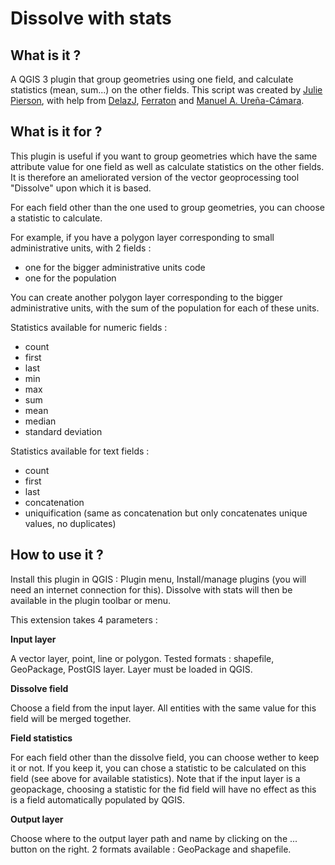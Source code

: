 # Dissolve with stats

## What is it ?
A QGIS 3 plugin that group geometries using one field, and calculate statistics (mean, sum...) on the other fields. This script was created by [Julie Pierson](https://github.com/juliepierson), with help from [DelazJ](https://github.com/DelazJ), [Ferraton](https://github.com/FERRATON) and [Manuel A. Ureña-Cámara](https://github.com/maurena).

## What is it for ?
This plugin is useful if you want to group geometries which have the same attribute value for one field as well as calculate statistics on the other fields.
It is therefore an ameliorated version of the vector geoprocessing tool "Dissolve" upon which it is based.

For each field other than the one used to group geometries, you can choose a statistic to calculate.

For example, if you have a polygon layer corresponding to small administrative units, with 2 fields :
* one for the bigger administrative units code
* one for the population

You can create another polygon layer corresponding to the bigger administrative units, with the sum of the population for each of these units.

Statistics available for numeric fields :
* count
* first
* last
* min
* max
* sum
* mean
* median
* standard deviation

Statistics available for text fields :
* count
* first
* last
* concatenation
* uniquification (same as concatenation but only concatenates unique values, no duplicates)


## How to use it ?

Install this plugin in QGIS : Plugin menu, Install/manage plugins (you will need an internet connection for this).
Dissolve with stats will then be available in the plugin toolbar or menu.

This extension takes 4 parameters :

**Input layer**

A vector layer, point, line or polygon. Tested formats : shapefile, GeoPackage, PostGIS layer.
Layer must be loaded in QGIS.

**Dissolve field**

Choose a field from the input layer. All entities with the same value for this field will be merged together.

**Field statistics**

For each field other than the dissolve field, you can choose wether to keep it or not. If you keep it, you can chose a statistic to be calculated on this field (see above for available statistics).
Note that if the input layer is a geopackage, choosing a statistic for the fid field will have no effect as this is a field automatically populated by QGIS.

**Output layer**

Choose where to the output layer path and name by clicking on the ... button on the right.
2 formats available : GeoPackage and shapefile.



